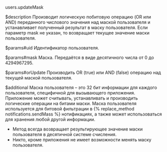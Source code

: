 users.updateMask

$description
Производит логическую побитовую операцию (OR или AND) переданного числового значения над маской пользователя и устанавливает полученный результат в маску пользователя. Если параметр mask не указан, то возвращает текущее значение маски пользователя.

$params#uid
Идентификатор пользователя.

$params#mask
Маска. Передаётся в виде десятичного числа от 0 до 4294967295.

$params#orUpdate
Производить OR (true) или AND (false) операцию над текущей маской пользователя.

$additional
Маска пользователя – это 32 бит информации для каждого пользователя, специфичной для вызывающего приложения. Приложение может считывать, устанавливать и производить логические операции на битами маски.
Маска пользователя используется для битовой фильтрации в {% replace_method notifications.sendMass %} нотификациях, а также может использоваться для хранения любой другой информации.

* Метод всегда возвращает результирующее значение маски пользователя в десятичной системе счисления.
* Никто, кроме приложения не имеет возможности менять маску пользователя.